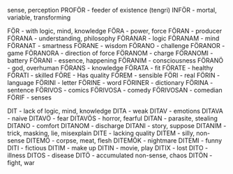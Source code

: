 sense, perception 
PROFÖR - feeder of existence (tengri)
INFÖR - mortal, variable, transforming

FÖR - with logic, mind, knowledge
FÖRA - power, force
FÖRAN - producer
FÖRANA - understanding, philosophy 
FÖRANAR - logic
FÖRANAM - mind
FÖRANAT - smartness
FÖRANE - wisdom
FÖRANO - challenge
FÖRANOR - game
FÖRANORA - direction of force
FÖRANOM - charge
FÖRANOMI - battery 
FÖRANI - essence, happening
FÖRANIM - consciousness
FÖRANÖ - god, overhuman
FÖRANS - knowledge
FÖRATA - fit
FÖRATE - healthy
FÖRATI - skilled
FÖRE - Has quality
FÖREM - sensible
FÖRI - real
FÖRIN - language
FÖRINI - letter
FÖRINE - word
FÖRINER - dictionary
FÖRINA - sentence
FÖRIVOS - comics
FÖRIVOSA - comedy 
FÖRIVOSAN - comedian
FÖRIF - senses

DIT - lack of logic, mind, knowledge
DITA - weak
DITAV - emotions
DITAVA - naive
DITAVÖ - fear
DITAVÖS - horror, fearful
DITAN - parasite, stealing
DITANO - comfort
DITANOM - discharge
DITANI - story, suppose
DITANIM - trick, masking, lie, misexplain
DITE - lacking quality
DITEM - silly, non-sense
DITEMÖ - corpse, meat, flesh
DITEMÖK - nightmare
DITEMI - funny
DITI - fictious
DITIM - make up
DITIN - movie, play
DITIX - lost
DITO - illness
DITOS - disease
DITÖ - accumulated non-sense, chaos
DITÖN - fight, war


